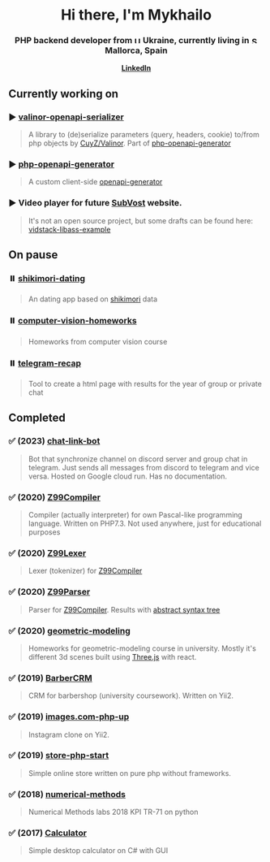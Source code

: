 <div id="header" align="center">
    <h1>Hi there, I'm Mykhailo</h1>
    <h3>PHP backend developer from <img alt="UA" src="https://cdn-icons-png.flaticon.com/512/197/197572.png" width="13"/> Ukraine, currently living in <img alt="SP" src="https://cdn-icons-png.flaticon.com/512/197/197593.png" width="13"/> Mallorca, Spain</h3>
</div>

<p align="center">
  <strong><a href="https://www.linkedin.com/in/mykhailo-zuiev/">LinkedIn</a></strong>
</p>

## Currently working on

### ▶️ [valinor-openapi-serializer](https://github.com/Yui-Ezic/valinor-openapi-serializer?tab=readme-ov-file)

> A library to (de)serialize parameters (query, headers, cookie) to/from php objects
> by [CuyZ/Valinor](https://github.com/CuyZ/Valinor). Part
> of [php-openapi-generator](https://github.com/Yui-Ezic/php-openapi-generator)

### ▶️ [php-openapi-generator](https://github.com/Yui-Ezic/php-openapi-generator)

> A custom client-side [openapi-generator](https://github.com/OpenAPITools/openapi-generator)

### ▶️ Video player for future [SubVost](https://t.me/s/subvost) website.

> It's not an open source project, but some drafts can be found
> here: [vidstack-libass-example](https://github.com/Yui-Ezic/vidstack-libass-example)

## On pause

### ⏸️ [shikimori-dating](https://github.com/Yui-Ezic/shikimori-dating)

> An dating app based on [shikimori](https://shikimori.one/) data

### ⏸️ [computer-vision-homeworks](https://github.com/Yui-Ezic/computer-vision-homeworks)

> Homeworks from computer vision course

### ⏸️ [telegram-recap](https://github.com/Yui-Ezic/telegram-recap)

> Tool to create a html page with results for the year of group or private chat

## Completed

### ✅ (2023) [chat-link-bot](https://github.com/Yui-Ezic/chat-link-bot)

> Bot that synchronize channel on discord server and group chat in telegram. Just sends all messages from discord to
> telegram and vice versa. Hosted on Google cloud run. Has no documentation.

### ✅ (2020) [Z99Compiler](https://github.com/Yui-Ezic/Z99Compiler)

> Compiler (actually interpreter) for own Pascal-like programming language. Written on PHP7.3. Not used anywhere, just
> for educational purposes

### ✅ (2020) [Z99Lexer](https://github.com/Yui-Ezic/Z99Lexer)

> Lexer (tokenizer) for [Z99Compiler](https://github.com/Yui-Ezic/Z99Compiler)

### ✅ (2020) [Z99Parser](https://github.com/Yui-Ezic/Z99Parser)

> Parser for [Z99Compiler](https://github.com/Yui-Ezic/Z99Compiler). Results
> with [abstract syntax tree](https://en.wikipedia.org/wiki/Abstract_syntax_tree)

### ✅ (2020) [geometric-modeling](https://github.com/Yui-Ezic/geometric-modeling)

> Homeworks for geometric-modeling course in university. Mostly it's different 3d scenes
> built using [Three.js](https://threejs.org/) with react.

### ✅ (2019) [BarberCRM](https://github.com/Yui-Ezic/BarberCRM)

> CRM for barbershop (university coursework). Written on Yii2.

### ✅ (2019) [images.com-php-up](https://github.com/Yui-Ezic/images.com-php-up)

> Instagram clone on Yii2.

### ✅ (2019) [store-php-start](https://github.com/Yui-Ezic/store-php-start)

> Simple online store written on pure php without frameworks.

### ✅ (2018) [numerical-methods](https://github.com/Yui-Ezic/Numerical-Methods)

> Numerical Methods labs 2018 KPI TR-71 on python

### ✅ (2017) [Calculator](https://github.com/Yui-Ezic/calculator)

> Simple desktop calculator on C# with GUI
